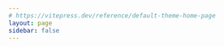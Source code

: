```yaml
---
# https://vitepress.dev/reference/default-theme-home-page
layout: page
sidebar: false
---
```


<script setup>
import Index from './components/index.vue'
</script>

<Index />